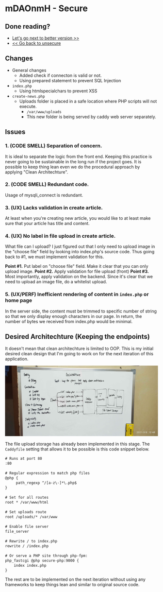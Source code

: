 # mDAOnmH - Secure

## Done reading?

* [Let's go next to better version >>](../better)
* [<< Go back to unsecure](../unsecure)

## Changes

* General changes
  * Added check if connecton is valid or not.
  * Using prepared statement to prevent SQL Injection
* `index.php`
  * Using htmlspecialchars to prevent XSS
* `create-news.php`
  * Uploads folder is placed in a safe location where PHP scripts will not execute.
    * `/var/www/uploads`
    * This new folder is being served by caddy web server separately.

## Issues

### 1. (CODE SMELL) Separation of concern.

It is ideal to separate the logic from the front end. Keeping this practice is never going
to be sustainable in the long run if the project goes. It is possible to keep thing lean
even we do the procedural approach by applying "Clean Architechture".

### 2. (CODE SMELL) Redundant code.

Usage of mysqli_connect is redundant.

### 3. (UX) Lacks validation in create article.

At least when you're creating new article, you would like to at least make sure that  your
article has title and content.

### 4. (UX) No label in file upload in create article.

What file can I upload? I just figured out that  I  only  need  to  upload  image  in  the
"choose file" field by looking into index.php's source code. Thus going  back  to  #1,  we
must implement validation for this.

**Point #1.** Put label on "choose file" field. Make it clear that  you  can  only  upload
              image.
**Point #2.** Apply validation for file upload (front)
**Point #3.** Most importantly, apply validation on the backend. Since it's clear that  we
              need to upload an image file, do a whitelist upload.

### 5. (UX/PERF) Inefficient rendering of content in `index.php` or home page

In the server side, the content must be trimmed to specific number of string  so  that  we
only display enough characters in our page. In return, the number  of  bytes  we  received
from index.php would be minimal.

## Desired Architechture (Keeping the endpoints)

It doesn't mean that clean architechture is limited to OOP. This  is  my  initial  desired
clean design that I'm going to work on for the next iteration of this application.

![](../../assets/desired-architechture-1.jpg)

The file upload storage has already been implemented in this stage. The `Caddyfile` setting
that allows it to be possible is this code snippet below.

``` 
# Runs at port 80
:80

# Regular expression to match php files
@php {
     path_regexp ^/[a-z\-]*\.php$
}

# Set for all routes
root * /var/www/html

# Set uploads route
root /uploads/* /var/www

# Enable file server
file_server

# Rewrite / to index.php
rewrite / /index.php

# Or serve a PHP site through php-fpm:
php_fastcgi @php secure-php:9000 {
    index index.php
}
```

The rest are to be implemented on the next iteration without using any frameworks to keep
things lean and similar to original source code.
